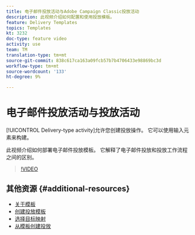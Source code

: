 ```yaml
---
title: 电子邮件投放活动与Adobe Campaign Classic投放活动
description: 此视频介绍如何配置和使用投放模板。
feature: Delivery Templates
topics: Templates
kt: 3232
doc-type: feature video
activity: use
team: TM
translation-type: tm+mt
source-git-commit: 838c617ca163a09fcb57b7b4706433e98869bc3d
workflow-type: tm+mt
source-wordcount: '133'
ht-degree: 9%

---
```



# 电子邮件投放活动与投放活动

[!UICONTROL Delivery-type activity]允许您创建投放操作。 它可以使用输入元素来构建。

此视频介绍如何部署电子邮件投放模板。 它解释了电子邮件投放和投放工作流程之间的区别。

>[!VIDEO](https://video.tv.adobe.com/v/24065?quality=12)

## 其他资源 {#additional-resources}

* [关于模板](https://docs.campaign.adobe.com/doc/AC/en/DLV_Using_delivery_templates_About_templates.html)
* [创建投放模板](https://docs.campaign.adobe.com/doc/AC/en/DLV_Using_delivery_templates_Creating_a_delivery_template.html)
* [选择目标映射](https://docs.campaign.adobe.com/doc/AC/en/DLV_Using_delivery_templates_Selecting_a_target_mapping.html)
* [从模板创建投放](https://docs.campaign.adobe.com/doc/AC/en/DLV_Using_delivery_templates_Creating_a_delivery_from_a_template.html)
